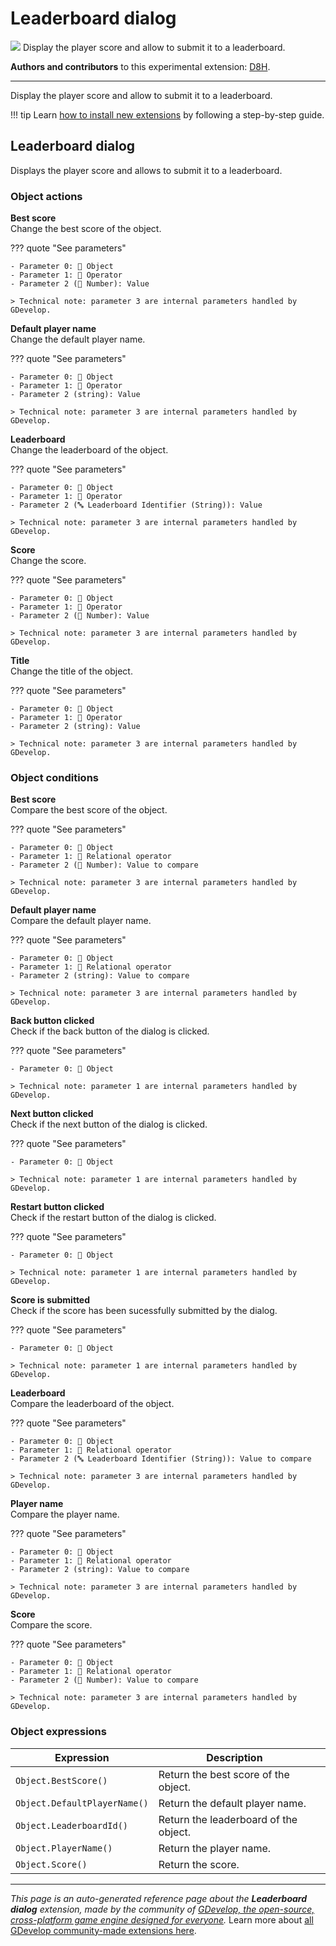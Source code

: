 # Leaderboard dialog

<img src="https://asset-resources.gdevelop.io/public-resources/Icons/4b89b420c0ed9c540a7f00c5735a31af0db2160679d3fab2170df3681c3ac38c_trophy.svg" class="extension-icon"></img>
Display the player score and allow to submit it to a leaderboard.

**Authors and contributors** to this experimental extension: [D8H](https://gd.games/D8H).

---

Display the player score and allow to submit it to a leaderboard.

!!! tip
    Learn [how to install new extensions](/gdevelop5/extensions/search) by following a step-by-step guide.



## Leaderboard dialog 

Displays the player score and allows to submit it to a leaderboard. 

### Object actions

**Best score**  
Change the best score of the object.

??? quote "See parameters"

    - Parameter 0: 👾 Object
    - Parameter 1: 🟰 Operator
    - Parameter 2 (🔢 Number): Value

    > Technical note: parameter 3 are internal parameters handled by GDevelop.

**Default player name**  
Change the default player name.

??? quote "See parameters"

    - Parameter 0: 👾 Object
    - Parameter 1: 🟰 Operator
    - Parameter 2 (string): Value

    > Technical note: parameter 3 are internal parameters handled by GDevelop.

**Leaderboard**  
Change the leaderboard of the object.

??? quote "See parameters"

    - Parameter 0: 👾 Object
    - Parameter 1: 🟰 Operator
    - Parameter 2 (🔤 Leaderboard Identifier (String)): Value

    > Technical note: parameter 3 are internal parameters handled by GDevelop.

**Score**  
Change the score.

??? quote "See parameters"

    - Parameter 0: 👾 Object
    - Parameter 1: 🟰 Operator
    - Parameter 2 (🔢 Number): Value

    > Technical note: parameter 3 are internal parameters handled by GDevelop.

**Title**  
Change the title of the object.

??? quote "See parameters"

    - Parameter 0: 👾 Object
    - Parameter 1: 🟰 Operator
    - Parameter 2 (string): Value

    > Technical note: parameter 3 are internal parameters handled by GDevelop.

### Object conditions

**Best score**  
Compare the best score of the object.

??? quote "See parameters"

    - Parameter 0: 👾 Object
    - Parameter 1: 🟰 Relational operator
    - Parameter 2 (🔢 Number): Value to compare

    > Technical note: parameter 3 are internal parameters handled by GDevelop.

**Default player name**  
Compare the default player name.

??? quote "See parameters"

    - Parameter 0: 👾 Object
    - Parameter 1: 🟰 Relational operator
    - Parameter 2 (string): Value to compare

    > Technical note: parameter 3 are internal parameters handled by GDevelop.

**Back button clicked**  
Check if the back button of the dialog is clicked.

??? quote "See parameters"

    - Parameter 0: 👾 Object

    > Technical note: parameter 1 are internal parameters handled by GDevelop.

**Next button clicked**  
Check if the next button of the dialog is clicked.

??? quote "See parameters"

    - Parameter 0: 👾 Object

    > Technical note: parameter 1 are internal parameters handled by GDevelop.

**Restart button clicked**  
Check if the restart button of the dialog is clicked.

??? quote "See parameters"

    - Parameter 0: 👾 Object

    > Technical note: parameter 1 are internal parameters handled by GDevelop.

**Score is submitted**  
Check if the score has been sucessfully submitted by the dialog.

??? quote "See parameters"

    - Parameter 0: 👾 Object

    > Technical note: parameter 1 are internal parameters handled by GDevelop.

**Leaderboard**  
Compare the leaderboard of the object.

??? quote "See parameters"

    - Parameter 0: 👾 Object
    - Parameter 1: 🟰 Relational operator
    - Parameter 2 (🔤 Leaderboard Identifier (String)): Value to compare

    > Technical note: parameter 3 are internal parameters handled by GDevelop.

**Player name**  
Compare the player name.

??? quote "See parameters"

    - Parameter 0: 👾 Object
    - Parameter 1: 🟰 Relational operator
    - Parameter 2 (string): Value to compare

    > Technical note: parameter 3 are internal parameters handled by GDevelop.

**Score**  
Compare the score.

??? quote "See parameters"

    - Parameter 0: 👾 Object
    - Parameter 1: 🟰 Relational operator
    - Parameter 2 (🔢 Number): Value to compare

    > Technical note: parameter 3 are internal parameters handled by GDevelop.

### Object expressions

| Expression | Description |  |
|-----|-----|-----|
| `Object.BestScore()` | Return the best score of the object. ||
| `Object.DefaultPlayerName()` | Return the default player name. ||
| `Object.LeaderboardId()` | Return the leaderboard of the object. ||
| `Object.PlayerName()` | Return the player name. ||
| `Object.Score()` | Return the score. ||


---

*This page is an auto-generated reference page about the **Leaderboard dialog** extension, made by the community of [GDevelop, the open-source, cross-platform game engine designed for everyone](https://gdevelop.io/).* Learn more about [all GDevelop community-made extensions here](/gdevelop5/extensions).